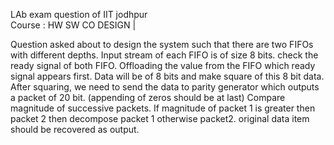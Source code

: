 LAb exam question of IIT jodhpur <br/>
Course : HW SW CO DESIGN |

Question asked about to design the system such that there are two FIFOs with different depths. Input stream of each FIFO is of size 8 bits.
check the ready signal of both FIFO. Offloading the value from the FIFO which ready signal appears first.
Data will be of 8 bits and make square of this 8 bit data.
After squaring, we need to send the data to parity generator which outputs a packet of 20 bit. (appending of zeros should be at last)
Compare magnitude of successive packets. If magnitude of packet 1 is greater then packet 2 then decompose packet 1 otherwise packet2.
original data item should be recovered as output.
